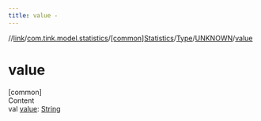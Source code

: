 ```yaml
---
title: value -
---
```

//[link](../../../../index.md)/[com.tink.model.statistics](../../../index.md)/[[common]Statistics](../../index.md)/[Type](../index.md)/[UNKNOWN](index.md)/[value](value.md)



# value  
[common]  
Content  
val [value](value.md): [String](https://kotlinlang.org/api/latest/jvm/stdlib/kotlin/-string/index.html)  



